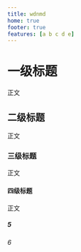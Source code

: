 ```yaml
---
title: wdnmd
home: true
footer: true
features: [a b c d e]
---
```


# 一级标题

正文

## 二级标题

正文

### 三级标题

正文

#### 四级标题

正文

##### 5

###### 6
